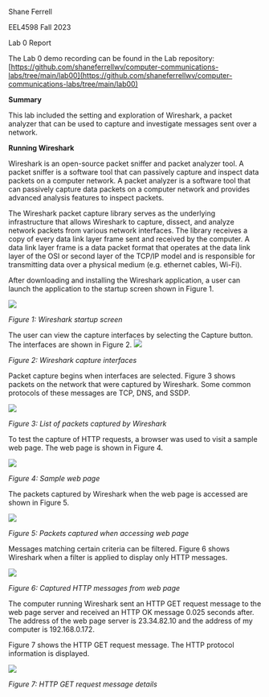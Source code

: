 Shane Ferrell

EEL4598 Fall 2023

Lab 0 Report

The Lab 0 demo recording can be found in the Lab repository: [https://github.com/shaneferrellwv/computer-communications-labs/tree/main/lab00](https://github.com/shaneferrellwv/computer-communications-labs/tree/main/lab00)

**Summary**

This lab included the setting and exploration of Wireshark, a packet analyzer that can be used to capture and investigate messages sent over a network.

**Running Wireshark**

Wireshark is an open-source packet sniffer and packet analyzer tool. A packet sniffer is a software tool that can passively capture and inspect data packets on a computer network. A packet analyzer is a software tool that can passively capture data packets on a computer network and provides advanced analysis features to inspect packets.

The Wireshark packet capture library serves as the underlying infrastructure that allows Wireshark to capture, dissect, and analyze network packets from various network interfaces. The library receives a copy of every data link layer frame sent and received by the computer. A data link layer frame is a data packet format that operates at the data link layer of the OSI or second layer of the TCP/IP model and is responsible for transmitting data over a physical medium (e.g. ethernet cables, Wi-Fi).

After downloading and installing the Wireshark application, a user can launch the application to the startup screen shown in Figure 1.

![](RackMultipart20230903-1-x8sc22_html_4791116f46383488.jpg)

_Figure 1: Wireshark startup screen_

The user can view the capture interfaces by selecting the Capture button. The interfaces are shown in Figure 2. ![](RackMultipart20230903-1-x8sc22_html_2b2e41da99226f37.jpg)

_Figure 2: Wireshark capture interfaces_

Packet capture begins when interfaces are selected. Figure 3 shows packets on the network that were captured by Wireshark. Some common protocols of these messages are TCP, DNS, and SSDP.

![](RackMultipart20230903-1-x8sc22_html_8aaa2235e5a97e28.jpg)

_Figure 3: List of packets captured by Wireshark_

To test the capture of HTTP requests, a browser was used to visit a sample web page. The web page is shown in Figure 4.

![](RackMultipart20230903-1-x8sc22_html_cb52fbd7da0bc999.jpg)

_Figure 4: Sample web page_

The packets captured by Wireshark when the web page is accessed are shown in Figure 5.

![](RackMultipart20230903-1-x8sc22_html_97d40c0c7d608564.jpg)

_Figure 5: Packets captured when accessing web page_

Messages matching certain criteria can be filtered. Figure 6 shows Wireshark when a filter is applied to display only HTTP messages.

![](RackMultipart20230903-1-x8sc22_html_b4b542f9e3a98229.jpg)

_Figure 6: Captured HTTP messages from web page_

The computer running Wireshark sent an HTTP GET request message to the web page server and received an HTTP OK message 0.025 seconds after. The address of the web page server is 23.34.82.10 and the address of my computer is 192.168.0.172.

Figure 7 shows the HTTP GET request message. The HTTP protocol information is displayed.

![](RackMultipart20230903-1-x8sc22_html_e3ffdc6c267ce7c.jpg)

_Figure 7: HTTP GET request message details_
